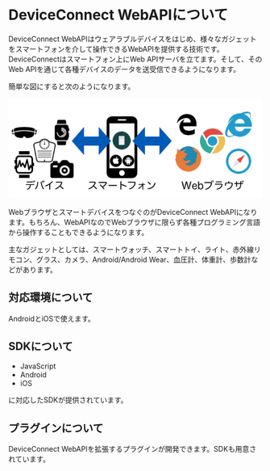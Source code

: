 # DeviceConnect WebAPIについて

DeviceConnect WebAPIはウェアラブルデバイスをはじめ、様々なガジェットをスマートフォンを介して操作できるWebAPIを提供する技術です。DeviceConnectはスマートフォン上にWeb APIサーバを立てます。そして、そのWeb APIを通じて各種デバイスのデータを送受信できるようになります。

簡単な図にすると次のようになります。

![](/images/deviceconnect-webapi.png)

WebブラウザとスマートデバイスをつなぐのがDeviceConnect WebAPIになります。もちろん、WebAPIなのでWebブラウザに限らず各種プログラミング言語から操作することもできるようになります。

主なガジェットとしては、スマートウォッチ、スマートトイ、ライト、赤外線リモコン、グラス、カメラ、Android/Android Wear、血圧計、体重計、歩数計などがあります。

## 対応環境について

AndroidとiOSで使えます。

## SDKについて

- JavaScript
- Android
- iOS

に対応したSDKが提供されています。

## プラグインについて

DeviceConnect WebAPIを拡張するプラグインが開発できます。SDKも用意されています。




